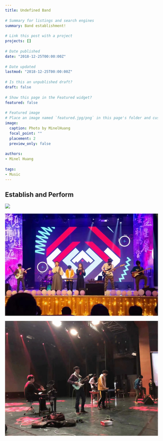 ```yaml
---
title: Undefined Band

# Summary for listings and search engines
summary: Band establishment!

# Link this post with a project
projects: []

# Date published
date: "2018-12-25T00:00:00Z"

# Date updated
lastmod: "2018-12-25T00:00:00Z"

# Is this an unpublished draft?
draft: false

# Show this page in the Featured widget?
featured: false

# Featured image
# Place an image named `featured.jpg/png` in this page's folder and customize its options here.
image:
  caption: Photo by MinelHuang
  focal_point: ""
  placement: 2
  preview_only: false

authors:
- Minel Huang

tags:
- Music
---
```


## Establish and Perform

![](./01.jpg)

![](./02.jpeg)

![](./03.jpeg)